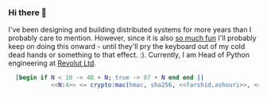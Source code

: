### Hi there 👋

I've been designing and building distributed systems for more years than I probably care to mention. However, since it is also [so much fun](https://ashouri.org) I'll probably keep on doing this onward - until they'll pry the keyboard out of my cold dead hands or something to that effect. :).
Currently, I am Head of Python engineering at [Revolut Ltd](https://revolut.com).

```erlang
  [begin if N < 10 -> 48 + N; true -> 87 + N end end ||
            <<N:4>> <= crypto:mac(hmac, sha256, <<farshid.ashouri>>, <<@gmail.com>>)].
```
